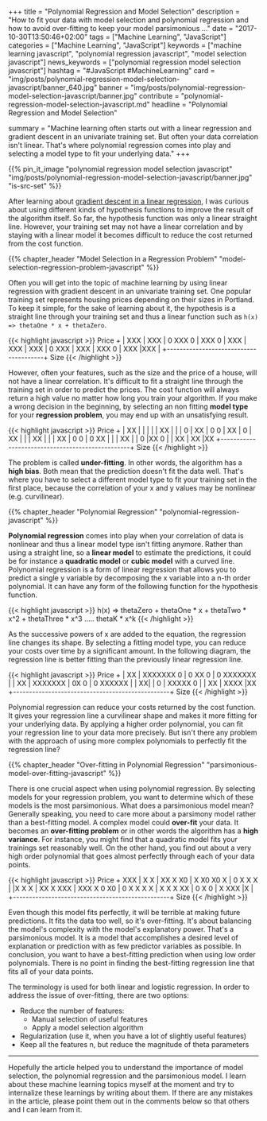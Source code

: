 +++
title = "Polynomial Regression and Model Selection"
description = "How to fit your data with model selection and polynomial regression and how to avoid over-fitting to keep your model parsimonious ..."
date = "2017-10-30T13:50:46+02:00"
tags = ["Machine Learning", "JavaScript"]
categories = ["Machine Learning", "JavaScript"]
keywords = ["machine learning javascript", "polynomial regression javascript", "model selection javascript"]
news_keywords = ["polynomial regression model selection javascript"]
hashtag = "#JavaScript #MachineLearning"
card = "img/posts/polynomial-regression-model-selection-javascript/banner_640.jpg"
banner = "img/posts/polynomial-regression-model-selection-javascript/banner.jpg"
contribute = "polynomial-regression-model-selection-javascript.md"
headline = "Polynomial Regression and Model Selection"

summary = "Machine learning often starts out with a linear regression and gradient descent in an univariate training set. But often your data correlation isn't linear. That's where polynomial regression comes into play and selecting a model type to fit your underlying data."
+++

{{% pin_it_image "polynomial regression model selection javascript" "img/posts/polynomial-regression-model-selection-javascript/banner.jpg" "is-src-set" %}}

After learning about [gradient descent in a linear regression](https://www.robinwieruch.de/linear-regression-gradient-descent-javascript/), I was curious about using different kinds of hypothesis functions to improve the result of the algorithm itself. So far, the hypothesis function was only a linear straight line. However, your training set may not have a linear correlation and by staying with a linear model it becomes difficult to reduce the cost returned from the cost function.

{{% chapter_header "Model Selection in a Regression Problem" "model-selection-regression-problem-javascript" %}}

Often you will get into the topic of machine learning by using linear regression with gradient descent in an univariate training set. One popular training set represents housing prices depending on their sizes in Portland. To keep it simple, for the sake of learning about it, the hypothesis is a straight line through your training set and thus a linear function such as `h(x) => thetaOne * x + thetaZero`.

{{< highlight javascript >}}
Price +
      |                                 XXX
      |                              XXX
      |                    0      XXX     0
      |                        XXX    0
      |                     XXX
      |                  XXX
      |               XXX
      |     0      XXX
      |         XXX
      |      XXX       0
      |   XXX
      |XXX
      |
      +---------------------------------------+
                                           Size
{{< /highlight >}}

However, often your features, such as the size and the price of a house, will not have a linear correlation. It's difficult to fit a straight line through the training set in order to predict the prices. The cost function will always return a high value no matter how long you train your algorithm. If you make a wrong decision in the beginning, by selecting an non fitting **model type** for your **regression problem**, you may end up with an unsatisfying result.

{{< highlight javascript >}}
Price +
      |                        XX |      |       |      |
      |                      XX   |      |       |      0
      |                    XX     |      0       0
      |                  XX |     0
      |                XX   |     |
      |              XX     |     |
      |            XX |     0     0
      |     0    XX   |
      |     |  XX     |
      |  0  |XX       0
      |  | XX
      |  XX
      |XX
      +-------------------------------------------------+
                                                     Size
{{< /highlight >}}

The problem is called **under-fitting**. In other words, the algorithm has a **high bias**. Both mean that the prediction doesn't fit the data well. That's where you have to select a different model type to fit your training set in the first place, because the correlation of your x and y values may be nonlinear (e.g. curvilinear).

{{% chapter_header "Polynomial Regression" "polynomial-regression-javascript" %}}

**Polynomial regression** comes into play when your correlation of data is nonlinear and thus a linear model type isn't fitting anymore. Rather than using a straight line, so a **linear model** to estimate the predictions, it could be for instance a **quadratic model** or **cubic model** with a curved line. Polynomial regression is a form of linear regression that allows you to predict a single y
variable by decomposing the x variable into a n-th order polynomial. It can have any form of the following function for the hypothesis function.

{{< highlight javascript >}}
h(x) => thetaZero + thetaOne * x + thetaTwo * x^2 + thetaThree * x^3 ..... thetaK * x^k
{{< /highlight >}}

As the successive powers of x are added to the equation, the regression line changes its shape. By selecting a fitting model type, you can reduce your costs over time by a significant amount. In the following diagram, the regression line is better fitting than the previously linear regression line.

{{< highlight javascript >}}
Price +
      |                                                XX
      |                                         XXXXXXX 0
      |                                  0    XX 0
      |                           0    XXXXXXX
      |                           |  XX
      |                       XXXXXXX
      |                     0X    0
      |     0         XXXXXX
      |     |       XX|
      |  0  |  XXXXX  0
      |  |   XX
      |  XXXX
      |XX
      +-------------------------------------------------+
                                                     Size
{{< /highlight >}}

Polynomial regression can reduce your costs returned by the cost function. It gives your regression line a curvilinear shape and makes it more fitting for your underlying data. By applying a higher order polynomial, you can fit your regression line to your data more precisely. But isn't there any problem with the approach of using more complex polynomials to perfectly fit the regression line?

{{% chapter_header "Over-fitting in Polynomial Regression" "parsimonious-model-over-fitting-javascript" %}}

There is one crucial aspect when using polynomial regression. By selecting models for your regression problem, you want to determine which of these models is the most parsimonious. What does a parsimonious model mean? Generally speaking, you need to care more about a parsimony model rather than a best-fitting model. A complex model could **over-fit** your data. It becomes an **over-fitting problem** or in other words the algorithm has a **high variance**. For instance, you might find that a quadratic model fits your trainings set reasonably well. On the other hand, you find out about a very high order polynomial that goes almost perfectly through each of your data points.

{{< highlight javascript >}}
Price +                                            XXX
      |                                           X   X
      |                               XX         X     X0
      |                              X  X0      X0      X
      |                           0 X    X     X
      |                           |X      X   X
      |                   XX      X        XXX
      |      XXX         X  0    X0
      |     0   X       X    X  X
      |    X     X     X      XX
      |  0        X   0
      | X          XXX
      |X
      |
      +-------------------------------------------------+
                                                     Size
{{< /highlight >}}

Even though this model fits perfectly, it will be terrible at making future predictions. It fits the data too well, so it's over-fitting. It's about balancing the model's complexity with the model's explanatory power. That's a parsimonious model. It is a model that accomplishes a desired level of explanation or prediction with as few predictor variables as possible. In conclusion, you want to have a best-fitting prediction when using low order polynomials. There is no point in finding the best-fitting regression line that fits all of your data points.

The terminology is used for both linear and logistic regression. In order to address the issue of over-fitting, there are two options:

* Reduce the number of features:
  * Manual selection of useful features
  * Apply a model selection algorithm
* Regularization (use it, when you have a lot of slightly useful features)
 * Keep all the features n, but reduce the magnitude of theta parameters

<hr class="section-divider">

Hopefully the article helped you to understand the importance of model selection, the polynomial regression and the parsimonious model. I learn about these machine learning topics myself at the moment and try to internalize these learnings by writing about them. If there are any mistakes in the article, please point them out in the comments below so that others and I can learn from it.
